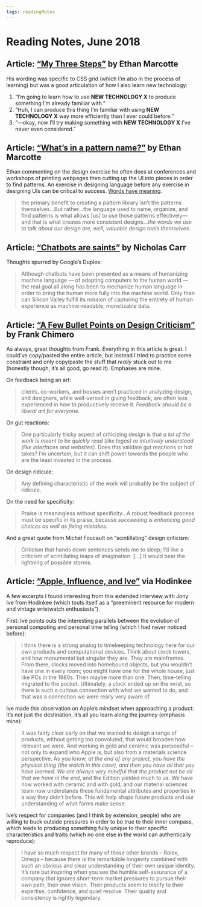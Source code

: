 ```yaml
---
tags: readingNotes
---
```


# Reading Notes, June 2018

## Article: [“My Three Steps”](https://ethanmarcotte.com/wrote/my-three-steps/) by Ethan Marcotte

His wording was specific to CSS grid (which I’m also in the process of learning) but was a good articulation of how I also learn new technology:

1. “I’m going to learn how to use __NEW TECHNOLOGY X__ to produce something I’m already familiar with.”
2. “Huh, I can produce this thing I’m familiar with using __NEW TECHNOLOGY X__ way more efficiently than I ever could before.”
3. “—okay, now I’ll try making something with __NEW TECHNOLOGY X__ I’ve never even considered.”

## Article: [“What’s in a pattern name?”](https://ethanmarcotte.com/wrote/whats-in-a-pattern-name/) by Ethan Marcotte

Ethan commenting on the design exercise he often does at conferences and workshops of printing webpages then cutting up the UI into pieces in order to find patterns. An exercise in designing language before any exercise in designing UIs can be critical to success. [Words have meaning](http://jim-nielsen.com/blog/2014/innovation-talk-page/).

> the primary benefit to creating a pattern library isn’t the patterns themselves...But rather...the language used to name, organize, and find patterns is what allows [us] to use those patterns effectively—and that is what creates more consistent designs...*the words we use to talk about our design are, well, valuable design tools themselves*.

## Article: [“Chatbots are saints”](http://www.roughtype.com/?p=8456) by Nicholas Carr

Thoughts spurred by Google’s Duplex:

> Although chatbots have been presented as a means of humanizing machine language — of adapting computers to the human world — the real goal all along has been to mechanize human language in order to bring the human more fully into the machine world. Only then can Silicon Valley fulfill its mission of capturing the entirety of human experience as machine-readable, monetizable data.

## Article: [“A Few Bullet Points on Design Criticism”](https://frankchimero.com/blog/2018/design-criticism/) by Frank Chimero

As always, great thoughts from Frank. Everything in this article is great. I could’ve copy/pasted the entire article, but instead I tried to practice some constraint and only copy/paste the stuff that *really* stuck out to me (honestly though, it’s all good, go read it). Emphases are mine.

On feedback being an art:

> clients, co-workers, and bosses aren’t practiced in analyzing design, and designers, while well-versed in giving feedback, are often less experienced in how to productively receive it. *Feedback should be a liberal art for everyone.*

On gut reactions:

> One particularly tricky aspect of criticizing design is that *a lot of the work is meant to be quickly read (like logos) or intuitively understood (like interfaces and websites)*. Does this validate gut reactions or hot takes? I’m uncertain, but it can shift power towards the people who are the least invested in the process.

On design ridicule:

> Any defining characteristic of the work will probably be the subject of ridicule. 

On the need for specificity:

> Praise is meaningless without specificity...A robust feedback process must be specific in its praise, because *succeeding is enhancing good choices as well as fixing mistakes*.

And a great quote from Michel Foucault on “scintillating” design criticism:

> Criticism that hands down sentences sends me to sleep; I’d like a criticism of scintillating leaps of imagination. […] It would bear the lightning of possible storms.


## Article: [“Apple, Influence, and Ive”](https://www.hodinkee.com/magazine/jony-ive-apple) via Hodinkee

A few excerpts I found interesting from this extended interview with Jony Ive from Hodinkee (which touts itself as a “preeminent resource for modern and vintage wristwatch enthusiasts”). 

First: Ive points outs the interesting parallels between the evolution of personal computing and personal time telling (which I had never noticed before):

> I think there is a strong analog to timekeeping technology here for our own products and computational devices. Think about clock towers, and how monumental but singular they are. They are mainframes. From there, clocks moved into homebound objects, but you wouldn’t have one in every room; you might have one for the whole house, just like PCs in the 1980s. Then maybe more than one. Then, time-telling migrated to the pocket. Ultimately, a clock ended up on the wrist, so there is such a curious connection with what we wanted to do, and that was a connection we were really very aware of.

Ive made this observation on Apple’s mindset when approaching a product: it’s not just the destination, it’s all you learn along the journey (emphasis mine):

> It was fairly clear early on that we wanted to design a range of products, without getting too convoluted, that would broaden how relevant we were. And working in gold and ceramic was purposeful – not only to expand who Apple is, but also from a materials science perspective. As you know, *at the end of any project, you have the physical thing (the watch in this case), and then you have all that you have learned. We are always very mindful that the product not be all that we have in the end*, and the Edition yielded much to us. We have now worked with ceramic and with gold, and our material sciences team now understands these fundamental attributes and properties in a way they didn’t before. This will help shape future products and our understanding of what forms make sense.

Ive’s respect for companies (and I think by extension, people) who are willing to buck outside pressures in order to be true to their inner compass, which leads to producing something fully unique to their specific characteristics and traits (which no one else in the world can authentically reproduce):

> I have so much respect for many of those other brands – Rolex, Omega – because there is the remarkable longevity combined with such an obvious and clear understanding of their own unique identity. It’s rare but inspiring when you see the humble self-assurance of a company that ignores short-term market pressures to pursue their own path, their own vision. Their products seem to testify to their expertise, confidence, and quiet resolve. Their quality and consistency is rightly legendary.
